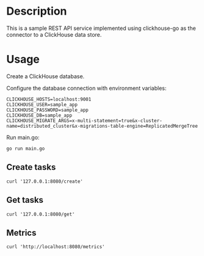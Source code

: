# Description

This is a sample REST API service implemented using clickhouse-go as the connector to a ClickHouse data store.

# Usage

Create a ClickHouse database.

Configure the database connection with environment variables:

```text
CLICKHOUSE_HOSTS=localhost:9001
CLICKHOUSE_USER=sample_app
CLICKHOUSE_PASSWORD=sample_app
CLICKHOUSE_DB=sample_app
CLICKHOUSE_MIGRATE_ARGS=x-multi-statement=true&x-cluster-name=distributed_cluster&x-migrations-table-engine=ReplicatedMergeTree
```

Run main.go:

```
go run main.go
```

## Create tasks

```shell
curl '127.0.0.1:8080/create'
```

## Get tasks

```shell
curl '127.0.0.1:8080/get'
```

## Metrics

```shell
curl 'http://localhost:8080/metrics'
```
